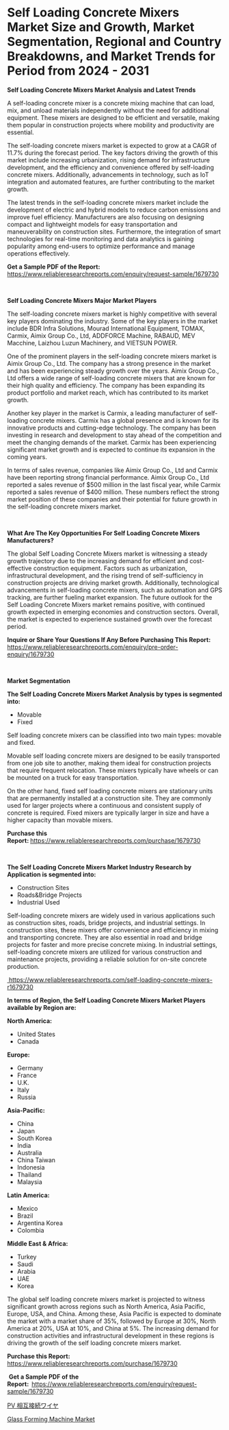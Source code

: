<p><h1>Self Loading Concrete Mixers Market Size and Growth, Market Segmentation, Regional and Country Breakdowns, and Market Trends for Period from 2024 -  2031</h1></p><p><strong>Self Loading Concrete Mixers Market Analysis and Latest Trends</strong></p>
<p><p>A self-loading concrete mixer is a concrete mixing machine that can load, mix, and unload materials independently without the need for additional equipment. These mixers are designed to be efficient and versatile, making them popular in construction projects where mobility and productivity are essential.</p><p>The self-loading concrete mixers market is expected to grow at a CAGR of 11.7% during the forecast period. The key factors driving the growth of this market include increasing urbanization, rising demand for infrastructure development, and the efficiency and convenience offered by self-loading concrete mixers. Additionally, advancements in technology, such as IoT integration and automated features, are further contributing to the market growth.</p><p>The latest trends in the self-loading concrete mixers market include the development of electric and hybrid models to reduce carbon emissions and improve fuel efficiency. Manufacturers are also focusing on designing compact and lightweight models for easy transportation and maneuverability on construction sites. Furthermore, the integration of smart technologies for real-time monitoring and data analytics is gaining popularity among end-users to optimize performance and manage operations effectively.</p></p>
<p><strong>Get a Sample PDF of the Report:&nbsp;</strong> <a href="https://www.reliableresearchreports.com/enquiry/request-sample/1679730">https://www.reliableresearchreports.com/enquiry/request-sample/1679730</a></p>
<p>&nbsp;</p>
<p><strong>Self Loading Concrete Mixers Major Market Players</strong></p>
<p><p>The self-loading concrete mixers market is highly competitive with several key players dominating the industry. Some of the key players in the market include BDR Infra Solutions, Mourad International Equipment, TOMAX, Carmix, Aimix Group Co., Ltd, ADDFORCE Machine, RABAUD, MEV Macchine, Laizhou Luzun Machinery, and VIETSUN POWER.</p><p>One of the prominent players in the self-loading concrete mixers market is Aimix Group Co., Ltd. The company has a strong presence in the market and has been experiencing steady growth over the years. Aimix Group Co., Ltd offers a wide range of self-loading concrete mixers that are known for their high quality and efficiency. The company has been expanding its product portfolio and market reach, which has contributed to its market growth.</p><p>Another key player in the market is Carmix, a leading manufacturer of self-loading concrete mixers. Carmix has a global presence and is known for its innovative products and cutting-edge technology. The company has been investing in research and development to stay ahead of the competition and meet the changing demands of the market. Carmix has been experiencing significant market growth and is expected to continue its expansion in the coming years.</p><p>In terms of sales revenue, companies like Aimix Group Co., Ltd and Carmix have been reporting strong financial performance. Aimix Group Co., Ltd reported a sales revenue of $500 million in the last fiscal year, while Carmix reported a sales revenue of $400 million. These numbers reflect the strong market position of these companies and their potential for future growth in the self-loading concrete mixers market.</p></p>
<p>&nbsp;</p>
<p><strong>What Are The Key Opportunities For Self Loading Concrete Mixers Manufacturers?</strong></p>
<p><p>The global Self Loading Concrete Mixers market is witnessing a steady growth trajectory due to the increasing demand for efficient and cost-effective construction equipment. Factors such as urbanization, infrastructural development, and the rising trend of self-sufficiency in construction projects are driving market growth. Additionally, technological advancements in self-loading concrete mixers, such as automation and GPS tracking, are further fueling market expansion. The future outlook for the Self Loading Concrete Mixers market remains positive, with continued growth expected in emerging economies and construction sectors. Overall, the market is expected to experience sustained growth over the forecast period.</p></p>
<p><strong>Inquire or Share Your Questions If Any Before Purchasing This Report:</strong> <a href="https://www.reliableresearchreports.com/enquiry/pre-order-enquiry/1679730">https://www.reliableresearchreports.com/enquiry/pre-order-enquiry/1679730</a></p>
<p>&nbsp;</p>
<p><strong>Market Segmentation</strong></p>
<p><strong>The Self Loading Concrete Mixers Market Analysis by types is segmented into:</strong></p>
<p><ul><li>Movable</li><li>Fixed</li></ul></p>
<p><p>Self loading concrete mixers can be classified into two main types: movable and fixed. </p><p>Movable self loading concrete mixers are designed to be easily transported from one job site to another, making them ideal for construction projects that require frequent relocation. These mixers typically have wheels or can be mounted on a truck for easy transportation.</p><p>On the other hand, fixed self loading concrete mixers are stationary units that are permanently installed at a construction site. They are commonly used for larger projects where a continuous and consistent supply of concrete is required. Fixed mixers are typically larger in size and have a higher capacity than movable mixers.</p></p>
<p><strong>Purchase this Report:&nbsp;</strong><a href="https://www.reliableresearchreports.com/purchase/1679730">https://www.reliableresearchreports.com/purchase/1679730</a></p>
<p>&nbsp;</p>
<p><strong>The Self Loading Concrete Mixers Market Industry Research by Application is segmented into:</strong></p>
<p><ul><li>Construction Sites</li><li>Roads&Bridge Projects</li><li>Industrial Used</li></ul></p>
<p><p>Self-loading concrete mixers are widely used in various applications such as construction sites, roads, bridge projects, and industrial settings. In construction sites, these mixers offer convenience and efficiency in mixing and transporting concrete. They are also essential in road and bridge projects for faster and more precise concrete mixing. In industrial settings, self-loading concrete mixers are utilized for various construction and maintenance projects, providing a reliable solution for on-site concrete production.</p></p>
<p><a href="https://www.reliableresearchreports.com/self-loading-concrete-mixers-r1679730">&nbsp;https://www.reliableresearchreports.com/self-loading-concrete-mixers-r1679730</a></p>
<p><strong>In terms of Region, the Self Loading Concrete Mixers Market Players available by Region are:</strong></p>
<p>
    <p> <strong> North America: </strong>
        <ul>
            <li>United States</li>
            <li>Canada</li>
        </ul>
        </p> 
    <p> <strong> Europe: </strong>
        <ul>
            <li>Germany</li>
            <li>France</li>
            <li>U.K.</li>
            <li>Italy</li>
            <li>Russia</li>
        </ul>
        </p> 
    <p> <strong> Asia-Pacific: </strong>
        <ul>
            <li>China</li>
            <li>Japan</li>
            <li>South Korea</li>
            <li>India</li>
            <li>Australia</li>
            <li>China Taiwan</li>
            <li>Indonesia</li>
            <li>Thailand</li>
            <li>Malaysia</li>
        </ul>
        </p> 
    <p> <strong> Latin America: </strong>
        <ul>
            <li>Mexico</li>
            <li>Brazil</li>
            <li>Argentina Korea</li>
            <li>Colombia</li>
        </ul>
        </p> 
    <p> <strong> Middle East & Africa: </strong>
        <ul>
            <li>Turkey</li>
            <li>Saudi</li>
            <li>Arabia</li>
            <li>UAE</li>
            <li>Korea</li>
        </ul>
    </p>
    </p>
<p><p>The global self loading concrete mixers market is projected to witness significant growth across regions such as North America, Asia Pacific, Europe, USA, and China. Among these, Asia Pacific is expected to dominate the market with a market share of 35%, followed by Europe at 30%, North America at 20%, USA at 10%, and China at 5%. The increasing demand for construction activities and infrastructural development in these regions is driving the growth of the self loading concrete mixers market.</p></p>
<p><strong>Purchase this Report: </strong><a href="https://www.reliableresearchreports.com/purchase/1679730">https://www.reliableresearchreports.com/purchase/1679730</a></p>
<p>&nbsp;<strong>Get a Sample PDF of the Report:&nbsp;&nbsp;</strong><a href="https://www.reliableresearchreports.com/enquiry/request-sample/1679730">https://www.reliableresearchreports.com/enquiry/request-sample/1679730</a></p>
<p><strong></strong></p>
<p><p><a href="https://github.com/JoanaNitzsche/Market-Research-Report-List-1/blob/main/4045545108128.md">PV 相互接続ワイヤ</a></p><p><a href="https://github.com/LibbySpencer2018/Market-Research-Report-List-1/blob/main/glass-forming-machine-market.md">Glass Forming Machine Market</a></p></p>